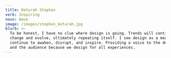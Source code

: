 ```yaml
---
title: Keturah Stephan
verb: Inspiring
noun: Wave
image: /images/stephen_keturah.jpg
blurb: >-
  To be honest, I have no clue where design is going. Trends will continue
  change and evolve, ultimately repeating itself. I see design as a means to
  continue to awaken, disrupt, and inspire. Providing a voice to the designer
  and the audience because we design for all experiences.
---
```


